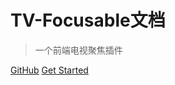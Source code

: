 # TV-Focusable文档

> 一个前端电视聚焦插件

[GitHub](https://github.com/Groupguanfang/tv-focusable-docs)
[Get Started](#/?id=简介)
